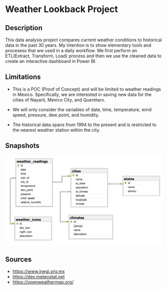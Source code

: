# **Weather Lookback Project**

## **Description**
This data analysis project compares current weather conditions to historical data in the past 30 years. My intention is to show elementary tools and procesess that are used in a daily workflow. We first perform an ETL(Extract, Transform, Load) process and then we use the cleaned data to create an interactive dashboard in Power BI. 

## **Limitations**
-  This is a POC (Proof of Concept) and will be limited to weather readings in Mexico. Specifically, we are interested in saving new data for the cities of Nayarit, Mexico City, and Querétaro. 

-  We will only consider the variables of date, time, temperature, wind speed, pressure, dew point, and humidity. 

-  The historical data spans from 1994 to the present and is restricted to the nearest weather station within the city. 


## **Snapshots**  

![ER-diagram.png](img/ER-diagram.png)

## **Sources**  

-   https://www.inegi.org.mx
-   https://dev.meteostat.net
-   https://openweathermap.org/



